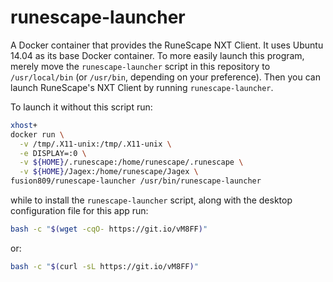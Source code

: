 # runescape-launcher
A Docker container that provides the RuneScape NXT Client. It uses Ubuntu 14.04 as its base Docker container. To more easily launch this program, merely move the `runescape-launcher` script in this repository to `/usr/local/bin` (or `/usr/bin`, depending on your preference). Then you can launch RuneScape's NXT Client by running `runescape-launcher`.

To launch it without this script run:

```bash
xhost+
docker run \
  -v /tmp/.X11-unix:/tmp/.X11-unix \
  -e DISPLAY=:0 \
  -v ${HOME}/.runescape:/home/runescape/.runescape \
  -v ${HOME}/Jagex:/home/runescape/Jagex \
fusion809/runescape-launcher /usr/bin/runescape-launcher
```

while to install the `runescape-launcher` script, along with the desktop configuration file for this app run:

```bash
bash -c "$(wget -cqO- https://git.io/vM8FF)"
```

or:

```bash
bash -c "$(curl -sL https://git.io/vM8FF)"
```
